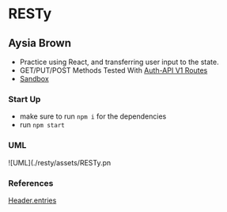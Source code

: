 # RESTy
## Aysia Brown

- Practice using React, and transferring user input to the state. 
- GET/PUT/POST Methods Tested With [Auth-API V1 Routes](https://aysiab-auth-api.herokuapp.com/api/v1/food)
- [Sandbox](https://codesandbox.io/s/beautiful-merkle-icy3f)

### Start Up
- make sure to run `npm i` for the dependencies 
- run `npm start` 

### UML
![UML](./resty/assets/RESTy.pn

### References
[Header.entries](https://developer.mozilla.org/en-US/docs/Web/API/Headers/entries)
